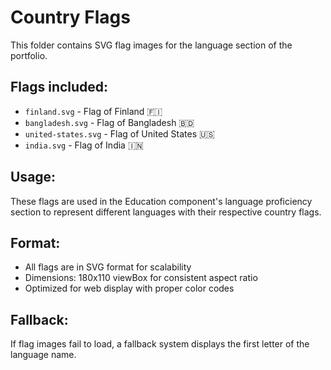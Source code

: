 # Country Flags

This folder contains SVG flag images for the language section of the portfolio.

## Flags included:
- `finland.svg` - Flag of Finland 🇫🇮
- `bangladesh.svg` - Flag of Bangladesh 🇧🇩  
- `united-states.svg` - Flag of United States 🇺🇸
- `india.svg` - Flag of India 🇮🇳

## Usage:
These flags are used in the Education component's language proficiency section to represent different languages with their respective country flags.

## Format:
- All flags are in SVG format for scalability
- Dimensions: 180x110 viewBox for consistent aspect ratio
- Optimized for web display with proper color codes

## Fallback:
If flag images fail to load, a fallback system displays the first letter of the language name.
